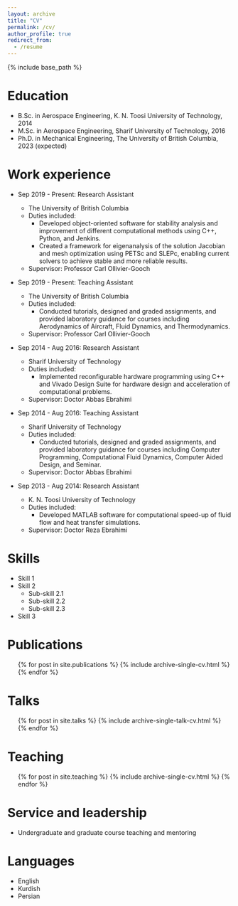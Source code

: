 ```yaml
---
layout: archive
title: "CV"
permalink: /cv/
author_profile: true
redirect_from:
  - /resume
---
```


{% include base_path %}

Education
======
* B.Sc. in Aerospace Engineering, K. N. Toosi University of Technology, 2014
* M.Sc. in Aerospace Engineering, Sharif University of Technology, 2016
* Ph.D. in Mechanical Engineering, The University of British Columbia, 2023 (expected)

Work experience
======
* Sep 2019 - Present: Research Assistant
  * The University of British Columbia
  * Duties included:
	* Developed object-oriented software for stability analysis and improvement of different computational methods using C++, Python, and Jenkins.
	* Created a framework for eigenanalysis of the solution Jacobian and mesh optimization using PETSc and SLEPc, enabling current solvers to achieve stable and more reliable results.
  * Supervisor: Professor Carl Ollivier-Gooch
  
* Sep 2019 - Present: Teaching Assistant
  * The University of British Columbia
  * Duties included:
	* Conducted tutorials, designed and graded assignments, and provided laboratory guidance for courses including Aerodynamics of Aircraft, Fluid Dynamics, and Thermodynamics.
  * Supervisor: Professor Carl Ollivier-Gooch
  
* Sep 2014 - Aug 2016: Research Assistant
  * Sharif University of Technology
  * Duties included:
	* Implemented reconfigurable hardware programming using C++ and Vivado Design Suite for hardware design and acceleration of computational problems.
  * Supervisor: Doctor Abbas Ebrahimi
  
* Sep 2014 - Aug 2016: Teaching Assistant
  * Sharif University of Technology
  * Duties included:
	* Conducted tutorials, designed and graded assignments, and provided laboratory guidance for courses including  Computer Programming, Computational Fluid Dynamics, Computer Aided Design, and Seminar.
  * Supervisor: Doctor Abbas Ebrahimi
  
* Sep 2013 - Aug 2014: Research Assistant
  * K. N. Toosi University of Technology
  * Duties included:
	* Developed MATLAB software for computational speed-up of fluid flow and heat transfer simulations.
  * Supervisor: Doctor Reza Ebrahimi
  
Skills
======
* Skill 1
* Skill 2
  * Sub-skill 2.1
  * Sub-skill 2.2
  * Sub-skill 2.3
* Skill 3

Publications
======
  <ul>{% for post in site.publications %}
    {% include archive-single-cv.html %}
  {% endfor %}</ul>
  
Talks
======
  <ul>{% for post in site.talks %}
    {% include archive-single-talk-cv.html %}
  {% endfor %}</ul>
  
Teaching
======
  <ul>{% for post in site.teaching %}
    {% include archive-single-cv.html %}
  {% endfor %}</ul>
  
Service and leadership
======
* Undergraduate and graduate course teaching and mentoring

Languages
======
* English
* Kurdish
* Persian
